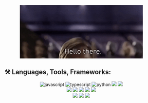 <div align="center">
<img src="https://raw.githubusercontent.com/lenston19/lenston19/master/Hello%20There.gif" width="80%">
</div>

## :hammer_and_pick: Languages, Tools, Frameworks:

<div align="center" >
 <img src="https://cdn.jsdelivr.net/gh/devicons/devicon/icons/javascript/javascript-original.svg" alt="javascript" width="60" />
 <img src="https://cdn.jsdelivr.net/gh/devicons/devicon/icons/typescript/typescript-original.svg" alt="typescript" width="60" />
 <img src="https://cdn.jsdelivr.net/gh/devicons/devicon/icons/python/python-original.svg" alt="python" width="60" /> 
 <img src="https://cdn.jsdelivr.net/gh/devicons/devicon/icons/django/django-plain.svg" width="60" />
 <img src="https://cdn.jsdelivr.net/gh/devicons/devicon/icons/html5/html5-original.svg"  width="60"/>
</div>
<div align="center">
 <img src="https://cdn.jsdelivr.net/gh/devicons/devicon/icons/css3/css3-original.svg"  width="60"/>
 <img src="https://cdn.jsdelivr.net/gh/devicons/devicon/icons/sass/sass-original.svg" width="60" />
 <img src="https://cdn.jsdelivr.net/gh/devicons/devicon/icons/vuejs/vuejs-original.svg" width="60" />
<img src="https://cdn.jsdelivr.net/gh/devicons/devicon/icons/vuetify/vuetify-original.svg" width="60" />
<img src="https://cdn.quasar.dev/logo-v2/svg/logo.svg" width="60"/>
</div>
<div align="center">
 <img src="https://cdn.jsdelivr.net/gh/devicons/devicon/icons/vscode/vscode-original.svg" width="60" />
 <img src="https://cdn.jsdelivr.net/gh/devicons/devicon/icons/ubuntu/ubuntu-plain.svg" width="60" />
 <img src="https://cdn.jsdelivr.net/gh/devicons/devicon/icons/git/git-original.svg" width="60" /> 
</div>
